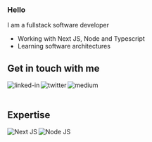 ### Hello
I am a fullstack software developer
- Working with Next JS, Node and Typescript
- Learning software architectures


## Get in touch with me
[<img align="left" alt="linked-in" src="https://img.shields.io/badge/linkedin-%230077B5.svg?&style=for-the-badge&logo=linkedin&logoColor=white" />](https://www.linkedin.com/in/soulaymaneabiadou)
[<img align="left" alt="twitter" src="https://img.shields.io/badge/twitter-%231DA1F2.svg?&style=for-the-badge&logo=twitter&logoColor=white" />](https://twitter.com/soulaymanedev)
[<img align="left" alt="medium" src="https://img.shields.io/badge/medium-%2312100E.svg?&style=for-the-badge&logo=medium&logoColor=white" />](https://medium.com/@soulaymanedev)

<br>
<br>

## Expertise
<img align="left" alt="Next JS" src="https://img.shields.io/badge/nextjs-%23000000.svg?style=for-the-badge&logo=next.js&color=white&logoColor=black"/>
<img align="left" alt="Node JS" src="https://img.shields.io/badge/node.js%20-%2343853D.svg?&style=for-the-badge&logo=node.js&color=white&logoColor=black" />

